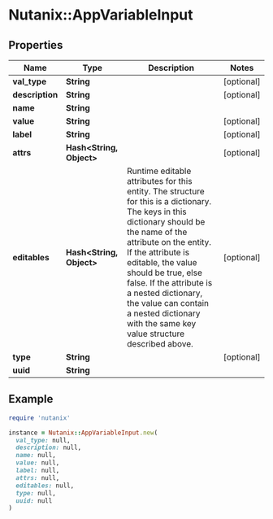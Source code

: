 # Nutanix::AppVariableInput

## Properties

| Name | Type | Description | Notes |
| ---- | ---- | ----------- | ----- |
| **val_type** | **String** |  | [optional] |
| **description** | **String** |  | [optional] |
| **name** | **String** |  |  |
| **value** | **String** |  | [optional] |
| **label** | **String** |  | [optional] |
| **attrs** | **Hash&lt;String, Object&gt;** |  | [optional] |
| **editables** | **Hash&lt;String, Object&gt;** | Runtime editable attributes for this entity. The structure for this is a dictionary. The keys in this dictionary should be the name of the attribute on the entity. If the attribute is editable, the value should be true, else false. If the attribute is a nested dictionary, the value can contain a nested dictionary with the same key value structure described above.  | [optional] |
| **type** | **String** |  | [optional] |
| **uuid** | **String** |  |  |

## Example

```ruby
require 'nutanix'

instance = Nutanix::AppVariableInput.new(
  val_type: null,
  description: null,
  name: null,
  value: null,
  label: null,
  attrs: null,
  editables: null,
  type: null,
  uuid: null
)
```

